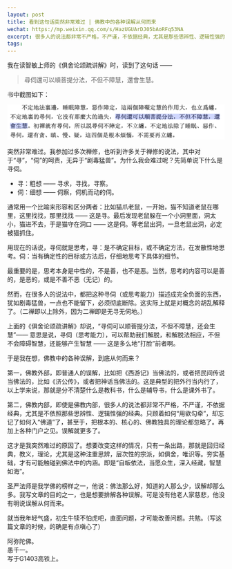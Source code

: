 ```yaml
---
layout: post
title: 看到这句话突然非常难过 | 佛教中的各种误解从何而来
wechat: https://mp.weixin.qq.com/s/HazUGUArDJ05bAoRFq53NA
excerpt: 很多人的说法都非常不严格，不严谨，不依据经典，尤其是那些思辨性、逻辑性强的经典。只顾着如何“用欲勾牵”，却忘记了如何入“佛道”了，甚至于，把根本的、核心的、佛教独具的理论都忽略了。以及各种门户之见。这才是我突然难过的原因了。
tags:
---
```


我在读智敏上师的《俱舍论颂疏讲解》时，读到了这句话 —— 

> 尋伺還可以順菩提分法，不但不障慧，還會生慧。

书中截图如下：

![尋伺生慧](../images/2024-07-13-08-46-00.png)

突然非常难过。我参加过多次禅修，也听到许多关于禅修的说法，其中对于“寻”，“伺”的呵责，无异于“剧毒猛兽”。为什么我会难过呢？先简单说下什么是寻伺。

* 寻：粗想 —— 寻求，寻找，寻察。
* 伺：细想 —— 伺察，伺机而动的伺。

通常用一个比喻来形容和区分两者：比如猫爪老鼠，一开始，猫不知道老鼠在哪里，这里找找，那里找找 —— 这是寻。最后发现老鼠躲在一个小洞里面，洞太小，猫进不去，于是猫守在洞口 —— 这是伺。等老鼠出洞，一旦老鼠出洞，必定被猫抓住。

用现在的话说，寻伺就是思考，寻：是不确定目标，或不确定方法，在发散性地思考。伺：当有确定性的目标或方法后，仔细地思考下具体的细节。

最重要的是，思考本身是中性的，不是善，也不是恶。当然，思考的内容可以是善的，是恶的，或是不善不恶（无记）的。

然而，在很多人的说法中，都把这种寻伺（或思考能力）描述成完全负面的东西，犹如剧毒猛兽，一点也不能留下，必须彻底断除。这实际上就是对概念的胡乱解释了。（二禅即以上除外，因为二禅即是无寻无伺地。）

上面的《俱舍论颂疏讲解》却说，“寻伺可以顺菩提分法，不但不障慧，还会生慧”—— 意思是说，寻伺（思考能力），可以帮助我们解脱，和解脱法相应，不但不会障碍智慧，还能够产生智慧 —— 这是多么地“打脸”前者啊。

于是我在想，佛教中的各种误解，到底从何而来？

第一，佛教外部，即普通人的误解，比如把《西游记》当佛法的，或者把民间传说当佛法的，比如《济公传》，或者把神话当佛法的。这是典型的把外行当内行了，以上学来说，那就是分不清楚什么是教科书，什么是辅导书，什么是课外书了。

第二，佛教内部，即使是佛教内部，很多人的说法都非常不严格，不严谨，不依据经典，尤其是不依照那些思辨性、逻辑性强的经典。只顾着如何“用欲勾牵”，却忘记了如何入“佛道”了，甚至于，把根本的、核心的、佛教独具的理论都忽略了。再加上各种门户之见。误解就更多了。

这才是我突然难过的原因了。想要改变这样的情况，只有一条出路，那就是回归经典，教义，理论，尤其是这种注重思辨，层次性的宗派，如俱舍，唯识等。夯实基础，才有可能触碰到佛法中的内涵。即是“自皈依法，当愿众生，深入经藏，智慧如海”。

圣严法师是我学佛的榜样之一，他说：佛法那么好，知道的人那么少，误解却那么多。我写文章的目的之一，也是想要排解各种误解。可是没有他老人家慈悲，他没有明说误解从何而来。

就当我年轻气盛，初生牛犊不怕虎吧，直面问题，才可能改善问题。共勉。（写这篇文章的时候，的确是有点嗔心了）

阿弥陀佛。<br>
愚千一。<br>
写于G1403高铁上。




